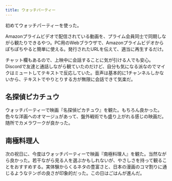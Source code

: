 ```yaml
---
title: ウォッチパーティー
---
```


初めてウォッチパーティーを使った。

Amazonプライムビデオで配信されている動画を、プライム会員同士で同期しながら観たりできるやつ。PC用のWebブラウザで、Amazonプライムビデオからぽちぽちやると簡単に使える。発行されたURLを伝えて、適当に再生するだけ。

チャット欄もあるので、上映中に会話することに気が引ける人でも安心。Discordで友達と通話しながら観ていたのだけど、自分も気になる派なのでマイクはミュートしてテキストで反応していた。音声は基本的に1チャンネルしかないから、テキストでやりとりする方が無限に会話できて気楽だ。

## 名探偵ピカチュウ

ウォッチパーティーで映画『名探偵ピカチュウ』を観た。もちろん良かった。色々な洋画へのオマージュがあって、盤外戦術でも盛り上がれる感じの映画だ。随所でカメラワークが良かった。

## 南極料理人

次の祝日に、今度はウォッチパーティーで映画『南極料理人』を観た。当然ながら良かった。若干ながら見る人を選ぶかもしれないが、やさしさを持って観ることをおすすめする。実体験からくるネタの豊富さと、日本の漫画のコマ割りに通じるようなテンポの良さが印象的だった。この日はごはんが進んだ。
